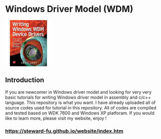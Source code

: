 # Windows Driver Model (WDM)
![Alt text](imgs/main.jpg)
  
## Introduction
If you are newcomer in Windows driver model and looking for very very basic tutorials for writing Windows driver model in assembly and c/c++ language. This repository is what you want. I have already uploaded all of source codes used for tutorial in this repository. All of codes are compiled and tested based on WDK 7600 and Windows XP platforam. If you would like to learn more, please visit my website, enjoy !

### https://steward-fu.github.io/website/index.htm
